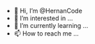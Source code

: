 - 👋 Hi, I’m @HernanCode
- 👀 I’m interested in ...
- 🌱 I’m currently learning ...
- 📫 How to reach me ...

<!---
HernanCode/HernanCode is a ✨ special ✨ repository because its `README.md` (this file) appears on your GitHub profile.
You can click the Preview link to take a look at your changes.
--->
